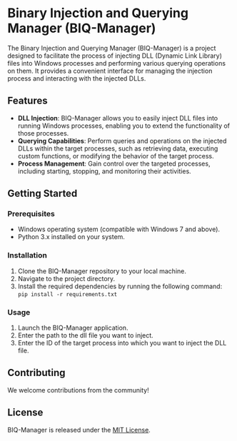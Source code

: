 # Binary Injection and Querying Manager (BIQ-Manager)

The Binary Injection and Querying Manager (BIQ-Manager) is a project designed to facilitate the process of injecting DLL (Dynamic Link Library) files into Windows processes and performing various querying operations on them. It provides a convenient interface for managing the injection process and interacting with the injected DLLs.

## Features

- **DLL Injection**: BIQ-Manager allows you to easily inject DLL files into running Windows processes, enabling you to extend the functionality of those processes.
- **Querying Capabilities**: Perform queries and operations on the injected DLLs within the target processes, such as retrieving data, executing custom functions, or modifying the behavior of the target process.
- **Process Management**: Gain control over the targeted processes, including starting, stopping, and monitoring their activities.

## Getting Started

### Prerequisites

- Windows operating system (compatible with Windows 7 and above).
- Python 3.x installed on your system.

### Installation

1. Clone the BIQ-Manager repository to your local machine.
2. Navigate to the project directory.
3. Install the required dependencies by running the following command:
`pip install -r requirements.txt`


### Usage

1. Launch the BIQ-Manager application.
2. Enter the path to the dll file you want to inject.
3. Enter the ID of the target process into which you want to inject the DLL file.

## Contributing

We welcome contributions from the community!

## License

BIQ-Manager is released under the [MIT License](LICENSE).

